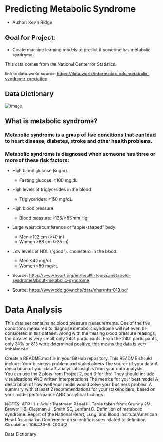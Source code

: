 # Predicting Metabolic Syndrome

- Author: Kevin Ridge

## Goal for Project:
- Create machine learning models to predict if someone has metabolic syndrome.

This data comes from the National Center for Statistics.

link to data.world source: https://data.world/informatics-edu/metabolic-syndrome-prediction

## Data Dictionary

![image](https://user-images.githubusercontent.com/126993169/236963130-12b3ab17-c298-437b-8317-c02df82299bd.png)

## What is metabolic syndrome? 
### Metabolic syndrome is a group of five conditions that can lead to heart disease, diabetes, stroke and other health problems. 
### Metabolic syndrome is diagnosed when someone has three or more of these risk factors: 

- High blood glucose (sugar). 
  - Fasting glucose: ≥100 mg/dL
- High levels of triglycerides in the blood.
  -  Triglycerides: ≥150 mg/dL.
- High blood pressure 
  - Blood pressure: ≥135/≥85 mm Hg
- Large waist circumference or “apple-shaped” body.
  - Men  >102 cm (>40 in)
  - Women  >88 cm (>35 in)
- Low levels of HDL (“good”). cholesterol in the blood. 
  -  Men <40 mg/dL
  -  Women <50 mg/dL

- Source: https://www.heart.org/en/health-topics/metabolic-syndrome/about-metabolic-syndrome
- Source: https://www.cdc.gov/nchs/data/nhsr/nhsr013.pdf

# Data Analysis

This data set contains no blood pressure measurements. One of the five conditions measured to diagnose metabolic syndrome will not even be considered in this dataset. Along with the missing blood pressure readings, the dataset is very small, only 2401 participants. From the 2401 participants, only 34% or 816 were determined positive, this means the data is very imbalanced. 

Create a README.md file in your GitHub repository.  This README should include:
Your business problem and stakeholders
The source of your data
A description of your data
2 analytical insights from your data analysis.  
You can use the 2 plots from Project 2, part 3 for this!
They should include visualizations AND written interpretations
The metrics for your best model
A description of how well your model would solve your business problem
A summary with at least 2 recommendations for your stakeholders, based on your model performance AND analytical findings.

 

 

 

 

 
NOTES: ATP III is Adult Treatment Panel III. Table taken from: Grundy SM, Brewer HB, Cleeman JI, Smith SC, Lenfant C.
Definition of metabolic syndrome. Report of the National Heart, Lung, and Blood Institute/American Heart Association Conference
on scientific issues related to definition. Circulation. 109:433–8. 2004(2

Data Dictionary

